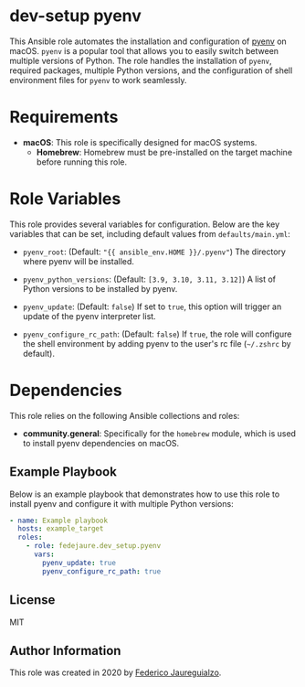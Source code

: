 # dev-setup pyenv

This Ansible role automates the installation and configuration of [pyenv](https://github.com/pyenv/pyenv) on macOS.
`pyenv` is a popular tool that allows you to easily switch between multiple versions of Python. The role handles the installation of `pyenv`,
required packages, multiple Python versions, and the configuration of shell environment files for `pyenv` to work seamlessly.

# Requirements

- **macOS**: This role is specifically designed for macOS systems.
    - **Homebrew**: Homebrew must be pre-installed on the target machine before running this role.

# Role Variables

This role provides several variables for configuration. Below are the key variables that can be set, including default values from `defaults/main.yml`:

- `pyenv_root`: (Default: `"{{ ansible_env.HOME }}/.pyenv"`)
  The directory where pyenv will be installed.

- `pyenv_python_versions`: (Default: `[3.9, 3.10, 3.11, 3.12]`)
  A list of Python versions to be installed by pyenv.

- `pyenv_update`: (Default: `false`)
  If set to `true`, this option will trigger an update of the pyenv interpreter list.

- `pyenv_configure_rc_path`: (Default: `false`)
  If `true`, the role will configure the shell environment by adding pyenv to the user's rc file (`~/.zshrc` by default).

# Dependencies

This role relies on the following Ansible collections and roles:

- **community.general**: Specifically for the `homebrew` module, which is used to install pyenv dependencies on macOS.

## Example Playbook

Below is an example playbook that demonstrates how to use this role to install pyenv and configure it with multiple Python versions:

```yaml
- name: Example playbook
  hosts: example_target
  roles:
    - role: fedejaure.dev_setup.pyenv
      vars:
        pyenv_update: true
        pyenv_configure_rc_path: true
```

## License

MIT

## Author Information

This role was created in 2020 by [Federico Jaureguialzo][fedejaure].

[fedejaure]: https://github.com/fedejaure
